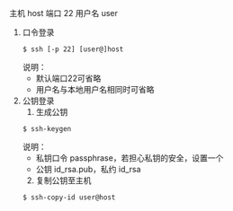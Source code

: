 主机 host
端口 22
用户名 user

1. 口令登录
    ```
    $ ssh [-p 22] [user@]host
    ```
    说明：
    - 默认端口22可省略
    - 用户名与本地用户名相同时可省略
1. 公钥登录
    1. 生成公钥
    ```
    $ ssh-keygen
    ```
    说明：
    - 私钥口令 passphrase，若担心私钥的安全，设置一个
    - 公钥 id_rsa.pub，私约 id_rsa
    2. 复制公钥至主机
    ```
    $ ssh-copy-id user@host
    ```
